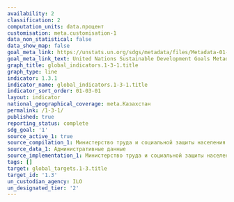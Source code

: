 ```yaml
---
availability: 2
classification: 2
computation_units: data.процент
customisation: meta.customisation-1
data_non_statistical: false
data_show_map: false
goal_meta_link: https://unstats.un.org/sdgs/metadata/files/Metadata-01-03-01a.pdf
goal_meta_link_text: United Nations Sustainable Development Goals Metadata (pdf 894kB)
graph_title: global_indicators.1-3-1.title
graph_type: line
indicator: 1.3.1
indicator_name: global_indicators.1-3-1.title
indicator_sort_order: 01-03-01
layout: indicator
national_geographical_coverage: meta.Казахстан
permalink: /1-3-1/
published: true
reporting_status: complete
sdg_goal: '1'
source_active_1: true
source_compilation_1: Министерство труда и социальной защиты населения РК
source_data_1: Административные данные
source_implementation_1: Министерство труда и социальной защиты населения РК
tags: []
target: global_targets.1-3.title
target_id: '1.3'
un_custodian_agency: ILO
un_designated_tier: '2'
---
```

